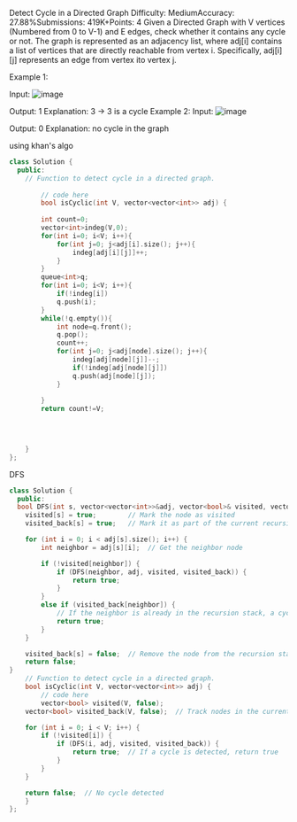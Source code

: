 Detect Cycle in a Directed Graph
Difficulty: MediumAccuracy: 27.88%Submissions: 419K+Points: 4
Given a Directed Graph with V vertices (Numbered from 0 to V-1) and E edges, check whether it contains any cycle or not.
The graph is represented as an adjacency list, where adj[i] contains a list of vertices that are directly reachable from vertex i. Specifically, adj[i][j] represents an edge from vertex ito vertex j.

Example 1:

Input:
![image](https://github.com/user-attachments/assets/e1ab633c-be94-4dff-af2c-abcb207b6900)



Output: 1
Explanation: 3 -> 3 is a cycle
Example 2:
Input:
![image](https://github.com/user-attachments/assets/686407c6-1f52-4c5d-821b-9c85683ec4f2)


Output: 0
Explanation: no cycle in the graph

using khan's algo
```cpp
class Solution {
  public:
    // Function to detect cycle in a directed graph.
    
        // code here
        bool isCyclic(int V, vector<vector<int>> adj) {
        
        int count=0;
        vector<int>indeg(V,0);
        for(int i=0; i<V; i++){
            for(int j=0; j<adj[i].size(); j++){
                indeg[adj[i][j]]++;
            }
        }
        queue<int>q;
        for(int i=0; i<V; i++){
            if(!indeg[i])
            q.push(i);
        }
        while(!q.empty()){
            int node=q.front();
            q.pop();
            count++;
            for(int j=0; j<adj[node].size(); j++){
                indeg[adj[node][j]]--;
                if(!indeg[adj[node][j]])
                q.push(adj[node][j]);
            }
            
        }
        return count!=V;
        
    


    }
};
```

DFS

```cpp
class Solution {
  public:
  bool DFS(int s, vector<vector<int>>&adj, vector<bool>& visited, vector<bool>& visited_back) {
    visited[s] = true;        // Mark the node as visited
    visited_back[s] = true;   // Mark it as part of the current recursion stack

    for (int i = 0; i < adj[s].size(); i++) {
        int neighbor = adj[s][i];  // Get the neighbor node

        if (!visited[neighbor]) {
            if (DFS(neighbor, adj, visited, visited_back)) {
                return true;
            }
        } 
        else if (visited_back[neighbor]) {
            // If the neighbor is already in the recursion stack, a cycle exists
            return true;
        }
    }

    visited_back[s] = false;  // Remove the node from the recursion stack
    return false;
}
    // Function to detect cycle in a directed graph.
    bool isCyclic(int V, vector<vector<int>> adj) {
        // code here
        vector<bool> visited(V, false);
    vector<bool> visited_back(V, false);  // Track nodes in the current DFS path

    for (int i = 0; i < V; i++) {
        if (!visited[i]) {
            if (DFS(i, adj, visited, visited_back)) {
                return true;  // If a cycle is detected, return true
            }
        }
    }

    return false;  // No cycle detected
    }
};

```
